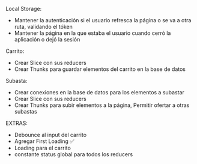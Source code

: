 Local Storage:
- Mantener la autenticación si el usuario refresca la página o se va a otra ruta, validando el tóken
- Mantener la página en la que estaba el usuario cuando cerró la aplicación o dejó la sesión

Carrito:
- Crear Slice con sus reducers
- Crear Thunks para guardar elementos del carrito en la base de datos

Subasta:
- Crear conexiones en la base de datos para los elementos a subastar
- Crear Slice con sus reducers
- Crear Thunks para subir elementos a la página, Permitir ofertar a otras subastas

EXTRAS:

- Debounce al input del carrito
- Agregar First Loading ✅
- Loading para el carrito
- constante status global para todos los reducers